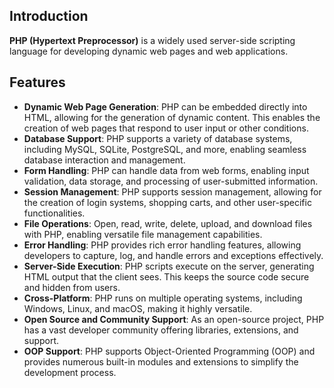 ## Introduction

**PHP (Hypertext Preprocessor)** is a widely used server-side scripting language for developing dynamic web pages and web applications.

## Features

- **Dynamic Web Page Generation**: PHP can be embedded directly into HTML, allowing for the generation of dynamic content. This enables the creation of web pages that respond to user input or other conditions.
- **Database Support**: PHP supports a variety of database systems, including MySQL, SQLite, PostgreSQL, and more, enabling seamless database interaction and management.
- **Form Handling**: PHP can handle data from web forms, enabling input validation, data storage, and processing of user-submitted information.
- **Session Management**: PHP supports session management, allowing for the creation of login systems, shopping carts, and other user-specific functionalities.
- **File Operations**: Open, read, write, delete, upload, and download files with PHP, enabling versatile file management capabilities.
- **Error Handling**: PHP provides rich error handling features, allowing developers to capture, log, and handle errors and exceptions effectively.
- **Server-Side Execution**: PHP scripts execute on the server, generating HTML output that the client sees. This keeps the source code secure and hidden from users.
- **Cross-Platform**: PHP runs on multiple operating systems, including Windows, Linux, and macOS, making it highly versatile.
- **Open Source and Community Support**: As an open-source project, PHP has a vast developer community offering libraries, extensions, and support.
- **OOP Support**: PHP supports Object-Oriented Programming (OOP) and provides numerous built-in modules and extensions to simplify the development process.
